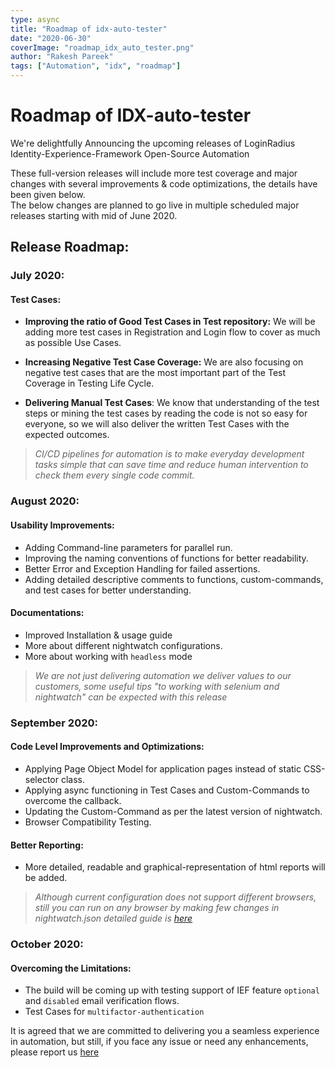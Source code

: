 ```yaml
---
type: async
title: "Roadmap of idx-auto-tester"
date: "2020-06-30"
coverImage: "roadmap_idx_auto_tester.png"
author: "Rakesh Pareek"
tags: ["Automation", "idx", "roadmap"]
---
```


# Roadmap of IDX-auto-tester

We're delightfully Announcing the upcoming releases of LoginRadius Identity-Experience-Framework Open-Source Automation

These full-version releases will include more test coverage and major changes with several improvements & code optimizations, the details have been given below.  
The below changes are planned to go live in multiple scheduled major releases starting with mid of June 2020.

## Release Roadmap:

### July 2020:

#### Test Cases:

- **Improving the ratio of Good Test Cases in Test repository:** We will be adding more test cases in Registration and Login flow to cover as much as possible Use Cases.

- **Increasing Negative Test Case Coverage:** We are also focusing on negative test cases that are the most important part of the Test Coverage in Testing Life Cycle.

- **Delivering Manual Test Cases**: We know that understanding of the test steps or mining the test cases by reading the code is not so easy for everyone, so we will also deliver the written Test Cases with the expected outcomes.

> _CI/CD pipelines for automation is to make everyday development tasks simple that can save time and reduce human intervention to check them every single code commit._

### August 2020:

#### Usability Improvements:

- Adding Command-line parameters for parallel run.
- Improving the naming conventions of functions for better readability.
- Better Error and Exception Handling for failed assertions.
- Adding detailed descriptive comments to functions, custom-commands, and test cases for better understanding.

#### Documentations:

- Improved Installation & usage guide
- More about different nightwatch configurations.
- More about working with `headless` mode

> _We are not just delivering automation we deliver values to our customers, some useful tips "to working with selenium and nightwatch" can be expected with this release_

### September 2020:

#### Code Level Improvements and Optimizations:

- Applying Page Object Model for application pages instead of static CSS-selector class.
- Applying async functioning in Test Cases and Custom-Commands to overcome the callback.
- Updating the Custom-Command as per the latest version of nightwatch.
- Browser Compatibility Testing.

#### Better Reporting:

- More detailed, readable and graphical-representation of html reports will be added.

> _Although current configuration does not support different browsers, still you can run on any browser by making few changes in nightwatch.json detailed guide is [here](https://nightwatchjs.org/guide/running-tests/)_

### October 2020:

#### Overcoming the Limitations:

- The build will be coming up with testing support of IEF feature `optional` and `disabled` email verification flows.
- Test Cases for `multifactor-authentication`

It is agreed that we are committed to delivering you a seamless experience in automation, but still, if you face any issue or need any enhancements, please report us [here ](https://github.com/LoginRadius/idx-auto-tester/issues)

<!--stackedit_data:
eyJoaXN0b3J5IjpbMjY2MTYyNjE4LDE5MDkzNjIxNjIsLTIyNT
gwODM3OSwtNDI4ODY2Mjk2LDk1NTk3ODQ4NSwtMTU4Mjc5MDcy
OF19
-->
